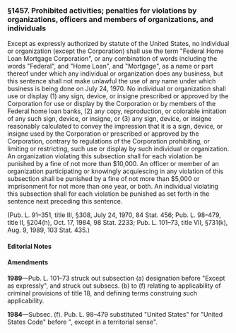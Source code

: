 ### §1457. Prohibited activities; penalties for violations by organizations, officers and members of organizations, and individuals ###

Except as expressly authorized by statute of the United States, no individual or organization (except the Corporation) shall use the term "Federal Home Loan Mortgage Corporation", or any combination of words including the words "Federal", and "Home Loan", and "Mortgage", as a name or part thereof under which any individual or organization does any business, but this sentence shall not make unlawful the use of any name under which business is being done on July 24, 1970. No individual or organization shall use or display (1) any sign, device, or insigne prescribed or approved by the Corporation for use or display by the Corporation or by members of the Federal home loan banks, (2) any copy, reproduction, or colorable imitation of any such sign, device, or insigne, or (3) any sign, device, or insigne reasonably calculated to convey the impression that it is a sign, device, or insigne used by the Corporation or prescribed or approved by the Corporation, contrary to regulations of the Corporation prohibiting, or limiting or restricting, such use or display by such individual or organization. An organization violating this subsection shall for each violation be punished by a fine of not more than $10,000. An officer or member of an organization participating or knowingly acquiescing in any violation of this subsection shall be punished by a fine of not more than $5,000 or imprisonment for not more than one year, or both. An individual violating this subsection shall for each violation be punished as set forth in the sentence next preceding this sentence.

(Pub. L. 91–351, title III, §308, July 24, 1970, 84 Stat. 456; Pub. L. 98–479, title II, §204(h), Oct. 17, 1984, 98 Stat. 2233; Pub. L. 101–73, title VII, §731(k), Aug. 9, 1989, 103 Stat. 435.)

#### **Editorial Notes** ####

#### Amendments ####

**1989**—Pub. L. 101–73 struck out subsection (a) designation before "Except as expressly", and struck out subsecs. (b) to (f) relating to applicability of criminal provisions of title 18, and defining terms construing such applicability.

**1984**—Subsec. (f). Pub. L. 98–479 substituted "United States" for "United States Code" before ", except in a territorial sense".